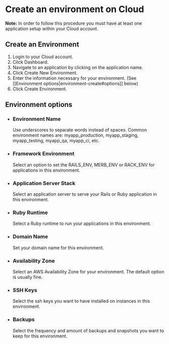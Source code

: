 # Create an environment on Cloud

<b>Note:</b> In order to follow this procedure you must have at least one
application setup within your Cloud account.

## Create an Environment

  1. Login to your Cloud account.
  2. Click Dashboard.
  3. Navigate to an application by clicking on the application name.
  4. Click Create New Environment.
  5. Enter the information necessary for your environment. (See [[Environment options|environment-create#options]] below)
  6. Click Create Environment.

<h2 id="options"> Environment options</h2>

  * ### Environment Name
    Use underscores to separate words instead of spaces.  Common environment names are: myapp_production, myapp_staging, myapp_testing, myapp_qa, myapp_ci, etc.
  
  * ### Framework Environment
    Select an option to set the RAILS_ENV, MERB_ENV or RACK_ENV for applications in this environment.
  
  * ### Application Server Stack
    Select an application server to serve your Rails or Ruby application in this environment.
    
  * ### Ruby Runtime
    Select a Ruby runtime to run your applications in this environment.
    
  * ### Domain Name
    Set your domain name for this environment.
    
  * ### Availability Zone
    Select an AWS Availability Zone for your environment. The default option is usually fine.
    
  * ### SSH Keys
    Select the ssh keys you want to have installed on instances in this environment.
    
  * ### Backups
    Select the frequency and amount of backups and snapshots you want to keep for this environment.
